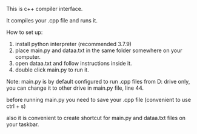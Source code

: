 This is c++ compiler interface.

It compiles your .cpp file and runs it.

How to set up:
1. install python interpreter (recommended 3.7.9)
2. place main.py and dataa.txt in the same folder somewhere on your computer.
3. open dataa.txt and follow instructions inside it.
4. double click main.py to run it.

Note: main.py is by default configured to run .cpp files from D: drive only,
you can change it to other drive in main.py file, line 44.

before running main.py you need to save your .cpp file (convenient to use ctrl + s)

also it is convenient to create shortcut for main.py and dataa.txt files on your taskbar.
